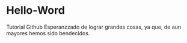 # Hello-Word
Tutorial Github
Esperanzzado de lograr grandes cosas,
ya que, de aun mayores hemos sido bendecidos.
